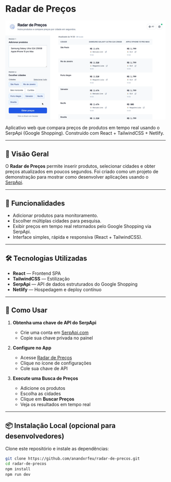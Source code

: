 # Radar de Preços

[![Tela do Radar de Preços](https://github.com/anandxrfeu/radar-de-precos/blob/main/public/assets/app-screenshot.png)](http://radar-de-precos.netlify.app)


Aplicativo web que compara preços de produtos em tempo real usando o SerpApi (Google Shopping). Construído com React + TailwindCSS + Netlify.

---

## 📖 Visão Geral

O **Radar de Preços** permite inserir produtos, selecionar cidades e obter preços atualizados em poucos segundos.
Foi criado como um projeto de demonstração para mostrar como desenvolver aplicações usando o [SerpApi](https://serpapi.com).

---

## 🚀 Funcionalidades

- Adicionar produtos para monitoramento.
- Escolher múltiplas cidades para pesquisa.
- Exibir preços em tempo real retornados pelo Google Shopping via SerpApi.
- Interface simples, rápida e responsiva (React + TailwindCSS).

---

## 🛠️ Tecnologias Utilizadas

- **React** — Frontend SPA
- **TailwindCSS** — Estilização
- **SerpApi** — API de dados estruturados do Google Shopping
- **Netlify** — Hospedagem e deploy contínuo

---

## 🔑 Como Usar

1. **Obtenha uma chave de API do SerpApi**
   - Crie uma conta em [SerpApi.com](https://serpapi.com)
   - Copie sua chave privada no painel

2. **Configure no App**
   - Acesse [Radar de Preços](http://radar-de-precos.netlify.app)
   - Clique no ícone de configurações
   - Cole sua chave de API

3. **Execute uma Busca de Preços**
   - Adicione os produtos
   - Escolha as cidades
   - Clique em **Buscar Preços**
   - Veja os resultados em tempo real

---

## 📦 Instalação Local (opcional para desenvolvedores)

Clone este repositório e instale as dependências:

```bash
git clone https://github.com/anandxrfeu/radar-de-precos.git
cd radar-de-precos
npm install
npm run dev
